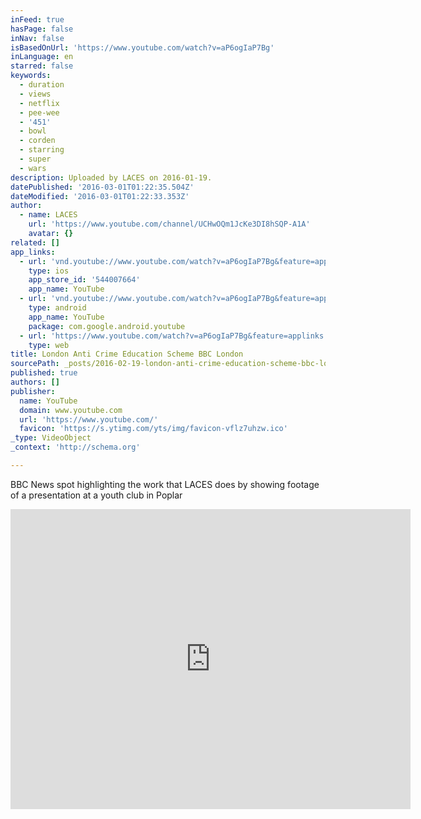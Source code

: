```yaml
---
inFeed: true
hasPage: false
inNav: false
isBasedOnUrl: 'https://www.youtube.com/watch?v=aP6ogIaP7Bg'
inLanguage: en
starred: false
keywords:
  - duration
  - views
  - netflix
  - pee-wee
  - '451'
  - bowl
  - corden
  - starring
  - super
  - wars
description: Uploaded by LACES on 2016-01-19.
datePublished: '2016-03-01T01:22:35.504Z'
dateModified: '2016-03-01T01:22:33.353Z'
author:
  - name: LACES
    url: 'https://www.youtube.com/channel/UCHwOQm1JcKe3DI8hSQP-A1A'
    avatar: {}
related: []
app_links:
  - url: 'vnd.youtube://www.youtube.com/watch?v=aP6ogIaP7Bg&feature=applinks'
    type: ios
    app_store_id: '544007664'
    app_name: YouTube
  - url: 'vnd.youtube://www.youtube.com/watch?v=aP6ogIaP7Bg&feature=applinks'
    type: android
    app_name: YouTube
    package: com.google.android.youtube
  - url: 'https://www.youtube.com/watch?v=aP6ogIaP7Bg&feature=applinks'
    type: web
title: London Anti Crime Education Scheme BBC London
sourcePath: _posts/2016-02-19-london-anti-crime-education-scheme-bbc-london.md
published: true
authors: []
publisher:
  name: YouTube
  domain: www.youtube.com
  url: 'https://www.youtube.com/'
  favicon: 'https://s.ytimg.com/yts/img/favicon-vflz7uhzw.ico'
_type: VideoObject
_context: 'http://schema.org'

---
```

BBC News spot highlighting the work that LACES does by showing footage of a presentation at a youth club in Poplar

<iframe src="https://cdn.embedly.com/widgets/media.html?src=https%3A%2F%2Fwww.youtube.com%2Fembed%2FaP6ogIaP7Bg%3Ffeature%3Doembed&amp;url=https%3A%2F%2Fwww.youtube.com%2Fwatch%3Fv%3DaP6ogIaP7Bg&amp;image=https%3A%2F%2Fi.ytimg.com%2Fvi%2FaP6ogIaP7Bg%2Fhqdefault.jpg&amp;key=b7d04c9b404c499eba89ee7072e1c4f7&amp;type=text%2Fhtml&amp;schema=youtube" width="640" height="480" scrolling="no" frameborder="0" allowfullscreen="allowfullscreen" style=""></iframe>